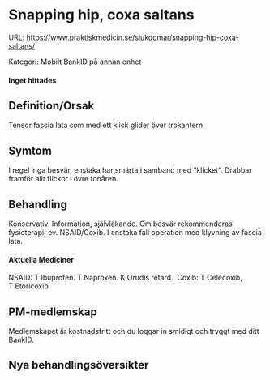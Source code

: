 # Snapping hip, coxa saltans

URL: https://www.praktiskmedicin.se/sjukdomar/snapping-hip-coxa-saltans/



Kategori: Mobilt BankID på annan enhet

#### Inget hittades

## Definition/Orsak

Tensor fascia lata som med ett klick glider över trokantern.

## Symtom

I regel inga besvär, enstaka har smärta i samband med ”klicket”. Drabbar framför allt flickor i övre tonåren.

## Behandling

Konservativ. Information, självläkande. Om besvär rekommenderas fysioterapi, ev. NSAID/Coxib. I enstaka fall operation med klyvning av fascia lata.

#### Aktuella Mediciner

NSAID: T Ibuprofen. T Naproxen. K Orudis retard.
 Coxib: T Celecoxib, T Etoricoxib 

## PM-medlemskap

Medlemskapet är kostnadsfritt och du loggar in smidigt och tryggt med ditt BankID.

## Nya behandlingsöversikter

